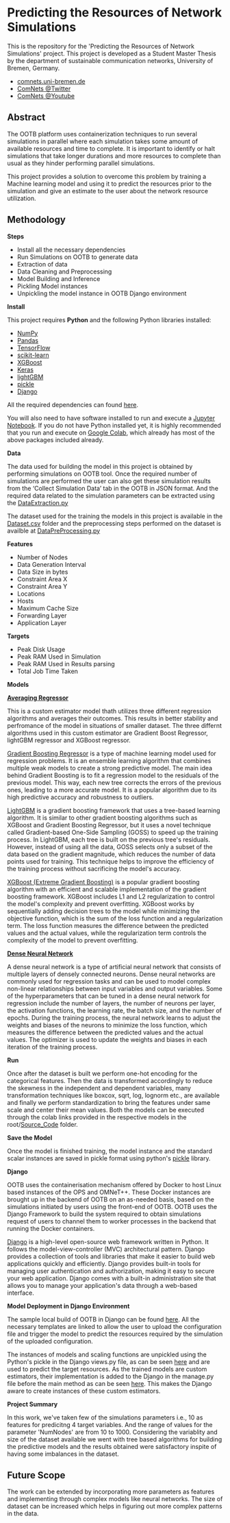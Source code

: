 # Predicting the Resources of Network Simulations

This is the repository for the 'Predicting the Resources of Network Simulations' project. This project is developed as a Student Master Thesis by the department of sustainable communication networks, University of Bremen, Germany.

 - [comnets.uni-bremen.de](https://www.uni-bremen.de/comnets)
 - [ComNets @Twitter](https://twitter.com/ComNetsBremen)
 - [ComNets @Youtube](https://www.youtube.com/c/ComNetsBremen)

## Abstract
The OOTB platform uses containerization techniques to run several simulations in parallel where each simulation takes some amount of available resources and time to complete. It is important to identify or halt simulations that take longer durations and more resources to complete than usual as they hinder performing parallel simulations.

This project provides a solution to overcome this problem by training a Machine learning model and using it to predict the resources prior to the simulation and give an estimate to the user about the network resource utilization.

## Methodology
**Steps**

- Install all the necessary dependencies
- Run Simulations on OOTB to generate data
- Extraction of data
- Data Cleaning and Preprocessing
- Model Building and Inference
- Pickling Model instances
- Unpickling the model instance in OOTB Django environment

**Install**

This project requires **Python** and the following Python libraries installed:
- [NumPy](http://www.numpy.org/)
- [Pandas](http://pandas.pydata.org/)
- [TensorFlow](https://pypi.org/project/tensorflow/)
- [scikit-learn](http://scikit-learn.org/stable/)
- [XGBoost](https://pypi.org/project/xgboost/)
- [Keras](https://pypi.org/project/keras/)
- [lightGBM](https://pypi.org/project/lightgbm/)
- [pickle](https://pypi.org/project/pickle5/)
- [Django](https://pypi.org/project/Django/)

All the required dependencies can found [here](./OOTB/OOTB_DjangoModel/requirements.txt).

You will also need to have software installed to run and execute a [Jupyter Notebook](http://jupyter.org/install.html).
If you do not have Python installed yet, it is highly recommended that you run and execute on [Google Colab](https://colab.research.google.com/), which already has most of the above packages included already.

**Data**

The data used for building the model in this project is obtained by performing simulations on OOTB tool. Once the required number of simulations are performed the user can also get these simulation results from the ‘Collect Simulation Data’ tab in the OOTB in JSON format. And the required data related to the simulation parameters can be extracted using the [DataExtraction.py](./OOTB/SourceCode/DataExtraction.py)

The dataset used for the training the models in this project is available in the [Dataset.csv](./OOTB/Dataset/Data_27_02_2023.csv) folder and the preprocessing steps performed on the dataset is availble at [DataPreProcessing.py](./OOTB/SourceCode/Data_PreProcessing.py)

**Features**

 - Number of Nodes
 - Data Generation Interval
 - Data Size in bytes
 - Constraint Area X
 - Constraint Area Y
 - Locations
 - Hosts
 - Maximum Cache Size
 - Forwarding Layer
 - Application Layer
 
 **Targets**
 - Peak Disk Usage
 - Peak RAM Used in Simulation
 - Peak RAM Used in Results parsing
 - Total Job Time Taken
 
**Models**

 **[Averaging Regressor](./OOTB/SourceCode/Model_AveragingRegressor.py)**
 
 This is a custom estimator model thath utilizes three different regression algorithms and averages their outcomes. This results in better stability and perfromance of the model in situations of smaller dataset. The three differnt algorithms used in this custom estimator are Gradient Boost Regressor, lightGBM regressor and XGBoost regressor.
 
[Gradient Boosting Regressor](https://scikit-learn.org/stable/modules/generated/sklearn.ensemble.GradientBoostingRegressor.html) is a type of machine learning model used for regression problems. It is an ensemble learning algorithm that combines multiple weak models to create a strong predictive model. The main idea behind Gradient Boosting is to fit a regression model to the residuals of the previous model. This way, each new tree corrects the errors of the previous ones, leading to a more accurate model. It is a popular algorithm due to its high predictive accuracy and robustness to outliers.

[LightGBM](https://lightgbm.readthedocs.io/en/v3.3.2/) is a gradient boosting framework that uses a tree-based learning algorithm. It is similar to other gradient boosting algorithms such as XGBoost and Gradient Boosting Regressor, but it uses a novel technique called Gradient-based One-Side Sampling (GOSS) to speed up the training process. In LightGBM, each tree is built on the previous tree's residuals. However, instead of using all the data, GOSS selects only a subset of the data based on the gradient magnitude, which reduces the number of data points used for training. This technique helps to improve the efficiency of the training process without sacrificing the model's accuracy.

[XGBoost (Extreme Gradient Boosting)](https://xgboost.readthedocs.io/en/stable/index.html) is a popular gradient boosting algorithm with an efficient and scalable implementation of the gradient boosting framework. XGBoost includes L1 and L2 regularization to control the model's complexity and prevent overfitting. XGBoost works by sequentially adding decision trees to the model while minimizing the objective function, which is the sum of the loss function and a regularization term. The loss function measures the difference between the predicted values and the actual values, while the regularization term controls the complexity of the model to prevent overfitting.

**[Dense Neural Network](OOTB/SourceCode/Model_NeuralNetwork.py)**

A dense neural network is a type of artificial neural network that consists of multiple layers of densely connected neurons. Dense neural networks are commonly used for regression tasks and can be used to model complex non-linear relationships between input variables and output variables. Some of the hyperparameters that can be tuned in a dense neural network for regression include the number of layers, the number of neurons per layer, the activation functions, the learning rate, the batch size, and the number of epochs. During the training process, the neural network learns to adjust the weights and biases of the neurons to minimize the loss function, which measures the difference between the predicted values and the actual values. The optimizer is used to update the weights and biases in each iteration of the training process.

**Run**

Once after the dataset is built we perform one-hot encoding for the categorical features. Then the data is transformed accordingly to reduce the skewness in the independent and dependent variables, many transformation techniques like boxcox, sqrt, log, lognorm etc., are available and finally we perform standardization to bring the features under same scale and center their mean values. Both the models can be executed through the colab links provided in the respective models in the root/[Source_Code](https://github.com/Srikanth635/COMNETS/tree/main/Source_Code)  folder.

**Save the Model**

Once the model is finished training, the model instance and the standard scalar instances are saved in pickle format using python's [pickle](https://docs.python.org/3/library/pickle.html) library.

**Django**

OOTB uses the containerisation mechanism offered by Docker to host Linux based instances of the OPS and OMNeT++. These Docker instances are brought up in the backend of OOTB on an as-needed basis, based on the simulations initiated by users using the front-end of OOTB. OOTB uses the Django Framework to build the system required to obtain simulations request of users to channel them to worker processes in the backend that running the Docker containers.

[Django](https://www.djangoproject.com/) is a high-level open-source web framework written in Python. It follows the model-view-controller (MVC) architectural pattern. Django provides a collection of tools and libraries that make it easier to build web applications quickly and efficiently. Django provides built-in tools for managing user authentication and authorization, making it easy to secure your web application. Django comes with a built-in administration site that allows you to manage your application's data through a web-based interface.

**Model Deployment in Django Environment**

The sample local build of OOTB in Django can be found [here](./OOTB/OOTB_DjangoModel/). All the necessary templates are linked to allow the user to upload the configuration file and trigger the model to predict the resources required by the simulation of the uploaded configuration.

The instances of models and scaling functions are unpickled using the Python's pickle in the Django views.py file, as can be seen [here](./OOTB/OOTB_DjangoModel/OOTB/views.py#L167) and are used to predict the target resources. As the trained models are custom estimators, their implementation is added to the Django in the manage.py file before the main method as can be seen [here](./OOTB/OOTB_DjangoModel/manage.py#L22). This makes the Django aware to create instances of these custom estimators.

**Project Summary**

In this work, we've taken few of the simulations parameters i.e., 10 as features for predicitng 4 target variables. And the range of values for the parameter 'NumNodes' are from 10 to 1000. Considering the variablity and size of the dataset available we went with tree based algorithms for building the predictive models and the results obtained were satisfactory inspite of having some imbalances in the dataset.

## Future Scope

The work can be extended by incorporating more parameters as features and implementing through complex models like neural networks. The size of dataset can be increased which helps in figuring out more complex patterns in the data.
